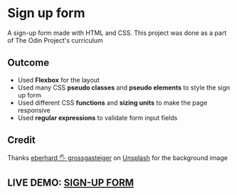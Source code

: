 <h1>Sign up form</h1>
<p>A sign-up form made with HTML and CSS. This project was done as a part of The Odin Project's curriculum</p>

<h2>Outcome</h2>
<ul>
    <li>Used <strong>Flexbox</strong> for the layout</li>
    <li>Used many CSS <strong>pseudo classes</strong> and <strong>pseudo elements</strong> to style the sign up form</li>
    <li>Used different CSS <strong>functions</strong> and <strong>sizing units</strong> to make the page responsive</li>
    <li>Used <strong>regular expressions</strong> to validate form input fields</li>
</ul>

<h2>Credit</h2>
<p>Thanks <a href="https://unsplash.com/@eberhardgross" >eberhard 🖐 grossgasteiger</a> on <a href="https://unsplash.com" >Unsplash</a> for the background image</p>

<h2>LIVE DEMO: <a href="https://projecthenri.github.io/signup-form-2022/">SIGN-UP FORM</a>
